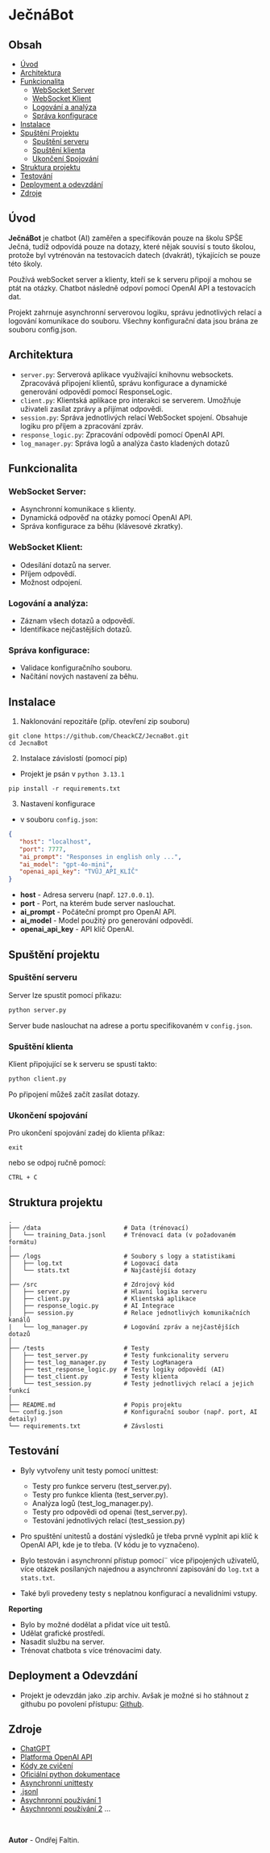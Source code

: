 # JečnáBot

## Obsah
- [Úvod](#úvod)
- [Architektura](#architektura)
- [Funkcionalita](#Funkcionalita)
  - [WebSocket Server](#websocket-server)
  - [WebSocket Klient](#websocket-klient)
  - [Logování a analýza](#logování-a-analýza)
  - [Správa konfigurace](#správa-konfigurace)
- [Instalace](#instalace)
- [Spuštění Projektu](#spuštění-projektu)
  - [Spuštění serveru](#spuštění-klienta)
  - [Spuštění klienta](#spuštění-serveru)
  - [Ukončení Spojování](#ukončení-spojování)
- [Struktura projektu](#struktura-projektu)
- [Testování](#testování)
- [Deployment a odevzdání](#deployment-a-odevzdání)
- [Zdroje](#zdroje)


## Úvod
**JečnáBot** je chatbot (AI) zaměřen a specifikován pouze na školu SPŠE Ječná, tudíž odpovídá pouze na dotazy, které nějak souvisí s touto školou, protože byl vytrénován na testovacích datech (dvakrát), týkajících se pouze této školy. 

Používá webSocket server a klienty, kteří se k serveru připojí a mohou se ptát na otázky. Chatbot následně odpoví pomocí OpenAI API a testovacích dat.

Projekt zahrnuje asynchronní serverovou logiku, správu jednotlivých relací a logování komunikace do souboru. Všechny konfigurační data jsou brána ze souboru config.json.

## Architektura
- `server.py`: Serverová aplikace využívající knihovnu websockets. Zpracovává připojení klientů, správu konfigurace a dynamické generování odpovědí pomocí ResponseLogic.
- `client.py`: Klientská aplikace pro interakci se serverem. Umožňuje uživateli zasílat zprávy a přijímat odpovědi.
- `session.py`: Správa jednotlivých relací WebSocket spojení. Obsahuje logiku pro příjem a zpracování zpráv.
- `response_logic.py`: Zpracování odpovědí pomocí OpenAI API.
- `log_manager.py`: Správa logů a analýza často kladených dotazů


## Funkcionalita
### WebSocket Server:
- Asynchronní komunikace s klienty.
- Dynamická odpověď na otázky pomocí OpenAI API.
- Správa konfigurace za běhu (klávesové zkratky).

### WebSocket Klient:
- Odesílání dotazů na server.
- Příjem odpovědí.
- Možnost odpojení.

### Logování a analýza:
 - Záznam všech dotazů a odpovědí.
 - Identifikace nejčastějších dotazů.

### Správa konfigurace:
 - Validace konfiguračního souboru.
 - Načítání nových nastavení za běhu.


## Instalace
1. Naklonování repozitáře (příp. otevření zip souboru)
  ```
  git clone https://github.com/CheackCZ/JecnaBot.git
  cd JecnaBot
  ```

2. Instalace závislostí (pomocí pip)
 - Projekt je psán v `python 3.13.1`
  ```
  pip install -r requirements.txt
  ```  

3. Nastavení konfigurace
 - v souboru `config.json`:
 ```json
{
    "host": "localhost",
    "port": 7777,
    "ai_prompt": "Responses in english only ...",
    "ai_model": "gpt-4o-mini",
    "openai_api_key": "TVŪJ_API_KLÍČ"
}
```
   - **host** - Adresa serveru (např. `127.0.0.1`).
   - **port** - Port, na kterém bude server naslouchat.
   - **ai_prompt** - Počáteční prompt pro OpenAI API.
   - **ai_model** - Model použitý pro generování odpovědí.
   - **openai_api_key** - API klíč OpenAI.


## Spuštění projektu

### Spuštění serveru
Server lze spustit pomocí příkazu:
```bash
python server.py
```
Server bude naslouchat na adrese a portu specifikovaném v `config.json`.

### Spuštění klienta
Klient připojující se k serveru se spustí takto:
```bash
python client.py
```
Po připojení můžeš začít zasílat dotazy.

### Ukončení spojování
Pro ukončení spojování zadej do klienta příkaz:
```
exit
```
nebo se odpoj ručně pomocí:
```
CTRL + C
```

## Struktura projektu
```
.
├── /data                       # Data (trénovací)
│   └── training_Data.jsonl     # Trénovací data (v požadovaném formátu)
│
├── /logs                       # Soubory s logy a statistikami
│   ├── log.txt                 # Logovací data
│   └── stats.txt               # Najčastější dotazy
│
├── /src                        # Zdrojový kód
│   ├── server.py               # Hlavní logika serveru
│   ├── client.py               # Klientská aplikace
│   ├── response_logic.py       # AI Integrace
│   ├── session.py              # Relace jednotlivých komunikačních kanálů
|   └── log_manager.py          # Logování zpráv a nejčastějších dotazů
│
├── /tests                      # Testy
│   ├── test_server.py          # Testy funkcionality serveru
│   ├── test_log_manager.py     # Testy LogManagera
│   ├── test_response_logic.py  # Testy logiky odpovědí (AI)
│   ├── test_client.py          # Testy klienta
│   └── test_session.py         # Testy jednotlivých relací a jejich funkcí
│
├── README.md                   # Popis projektu
└── config.json                 # Konfigurační soubor (např. port, AI detaily)
└── requirements.txt            # Závslosti
```

## Testování
- Byly vytvořeny unit testy pomocí unittest:
  - Testy pro funkce serveru (test_server.py).
  - Testy pro funkce klienta (test_server.py).
  - Analýza logů (test_log_manager.py).
  - Testy pro odpovědi od openai (test_server.py).
  - Testování jednotlivých relací (test_session.py)
- Pro spuštění unitestů a dostání výsledků je třeba prvně vyplnit api klíč k OpenAI API, kde je to třeba. (V kódu je to vyznačeno).

- Bylo testován i asynchronní přístup pomocí¨ více připojených uživatelů, více otázek posílaných najednou a asynchronní zapisování do `log.txt` a `stats.txt`.
- Také byli provedeny testy s neplatnou konfigurací a nevalidními vstupy.

__Reporting__
- Bylo by možné dodělat a přidat více uit testů.
- Udělat grafické prostředí.
- Nasadit službu na server.
- Trénovat chatbota s více trénovacími daty.

## Deployment a Odevzdání
- Projekt je odevzdán jako .zip archiv. Avšak je možné si ho stáhnout z githubu po povolení přístupu: [Github](https://github.com/CheackCZ/JecnaBot).

## Zdroje
- [ChatGPT]()
- [Platforma OpenAI API]()
- [Kódy ze cvičení]()
- [Oficiální python dokumentace]()
- [Asynchronní unittesty](https://bbc.github.io/cloudfit-public-docs/asyncio/testing.html)
- [.jsonl](https://jsonlines.org/)
- [Asychnronní používání 1](https://naucse.python.cz/lessons/intro/async/)
- [Asychnronní používání 2](https://www.geeksforgeeks.org/asyncio-in-python/)
...

<br>

__Autor__ - Ondřej Faltin.